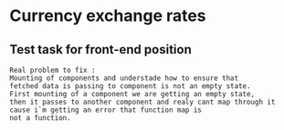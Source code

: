 # Currency exchange rates

## Test task for front-end position

    Real problem to fix :
    Mounting of components and understade how to ensure that
    fetched data is passing to component is not an empty state.
    First mounting of a component we are getting an empty state,
    then it passes to another component and realy cant map through it cause i`m getting an error that function map is
    not a function.
